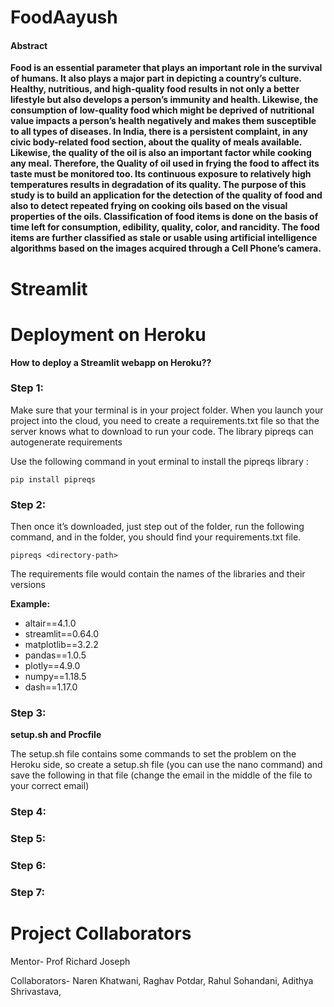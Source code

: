 # FoodAayush

#### Abstract ####

**Food is an essential parameter that plays an important role in the survival of humans. It also plays a major part in depicting a country’s culture. Healthy, nutritious, and high-quality food results in not only a better lifestyle but also develops a person’s immunity and health. Likewise, the consumption of low-quality food which might be deprived of nutritional value impacts a person’s health negatively and makes them susceptible to all types of diseases. In India, there is a persistent complaint, in any civic body-related food section, about the quality of meals available. Likewise, the quality of the oil is also an important factor while cooking any meal. Therefore, the Quality of oil used in frying the food to affect its taste must be monitored too. Its continuous exposure to relatively high temperatures results in degradation of its quality. The purpose of this study is to build an application for the detection of the quality of food and also to detect repeated frying on cooking oils based on the visual properties of the oils. Classification of food items is done on the basis of time left for consumption, edibility, quality, color, and rancidity. The food items are further classified as stale or usable using artificial intelligence algorithms based on the images acquired through a Cell Phone’s camera.**


# Streamlit


# Deployment on Heroku

**How to deploy a Streamlit webapp on Heroku??**

###  Step 1:  ###

Make sure that your terminal is in your project folder. When you launch your project into the cloud, you need to create a requirements.txt file so that the server knows what to download to run your code. The library pipreqs can autogenerate requirements 

Use the following command in yout erminal to install the pipreqs library :

```pip install pipreqs```

###  Step 2:  ###

Then once it’s downloaded, just step out of the folder, run the following command, and in the folder, you should find your requirements.txt file.

```pipreqs <directory-path>```

The requirements file would contain the names of the libraries and their versions

**Example:**

- altair==4.1.0
- streamlit==0.64.0
- matplotlib==3.2.2
- pandas==1.0.5
- plotly==4.9.0
- numpy==1.18.5
- dash==1.17.0

###  Step 3:  ###

**setup.sh and Procfile**

The setup.sh file contains some commands to set the problem on the Heroku side, so create a setup.sh file (you can use the nano command) and save the following in that file (change the email in the middle of the file to your correct email)



###  Step 4:  ###

###  Step 5:  ###

###  Step 6:  ###

###  Step 7:  ###









# Project Collaborators

Mentor- Prof Richard Joseph

Collaborators- Naren Khatwani, Raghav Potdar, Rahul Sohandani, Adithya Shrivastava,



